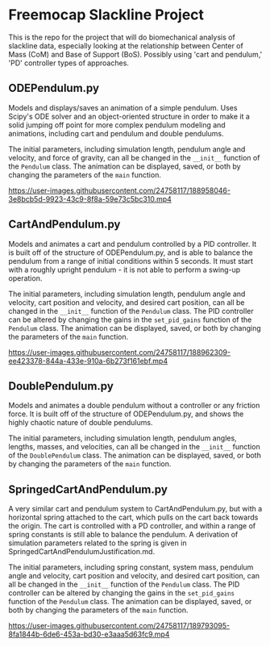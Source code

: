 # Freemocap Slackline Project

This is the repo for the project that will do biomechanical analysis of slackline data, especially looking at the relationship between Center of Mass (CoM) and Base of Support (BoS). Possibly using 'cart and pendulum,' 'PD' controller types of approaches.

## ODEPendulum.py 

Models and displays/saves an animation of a simple pendulum. Uses Scipy's ODE solver and an object-oriented structure in order to make it a solid jumping off point for more complex pendulum modeling and animations, including cart and pendulum and double pendulums.

The initial parameters, including simulation length, pendulum angle and velocity, and force of gravity, can all be changed in the ```__init__``` function of the ```Pendulum``` class. The animation can be displayed, saved, or both by changing the parameters of the ```main``` function.

https://user-images.githubusercontent.com/24758117/188958046-3e8bcb5d-9923-43c9-8f8a-59e73c5bc310.mp4

## CartAndPendulum.py

Models and animates a cart and pendulum controlled by a PID controller. It is built off of the structure of ODEPendulum.py, and is able to balance the pendulum from a range of initial conditions within 5 seconds. It must start with a roughly upright pendulum - it is not able to perform a swing-up operation.

The initial parameters, including simulation length, pendulum angle and velocity, cart position and velocity, and desired cart position, can all be changed in the ```__init__``` function of the ```Pendulum``` class. The PID controller can be altered by changing the gains in the ```set_pid_gains``` function of the ```Pendulum``` class. The animation can be displayed, saved, or both by changing the parameters of the ```main``` function.

https://user-images.githubusercontent.com/24758117/188962309-ee423378-844a-433e-910a-6b273f161ebf.mp4

## DoublePendulum.py

Models and animates a double pendulum without a controller or any friction force. It is built off of the structure of ODEPendulum.py, and shows the highly chaotic nature of double pendulums.

The initial parameters, including simulation length, pendulum angles, lengths, masses, and velocities, can all be changed in the ```__init__``` function of the ```DoublePendulum``` class. The animation can be displayed, saved, or both by changing the parameters of the ```main``` function.

## SpringedCartAndPendulum.py

A very similar cart and pendulum system to CartAndPendulum.py, but with a horizontal spring attached to the cart, which pulls on the cart back towards the origin. The cart is controlled with a PD controller, and within a range of spring constants is still able to balance the pendulum. A derivation of simulation parameters related to the spring is given in SpringedCartAndPendulumJustification.md. 

The initial parameters, including spring constant, system mass, pendulum angle and velocity, cart position and velocity, and desired cart position, can all be changed in the ```__init__``` function of the ```Pendulum``` class. The PID controller can be altered by changing the gains in the ```set_pid_gains``` function of the ```Pendulum``` class. The animation can be displayed, saved, or both by changing the parameters of the ```main``` function.

https://user-images.githubusercontent.com/24758117/189793095-8fa1844b-6de6-453a-bd30-e3aaa5d63fc9.mp4

